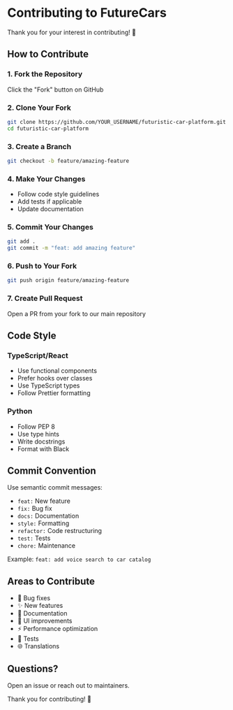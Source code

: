 # Contributing to FutureCars

Thank you for your interest in contributing! 🎉

## How to Contribute

### 1. Fork the Repository

Click the "Fork" button on GitHub

### 2. Clone Your Fork

```bash
git clone https://github.com/YOUR_USERNAME/futuristic-car-platform.git
cd futuristic-car-platform
```

### 3. Create a Branch

```bash
git checkout -b feature/amazing-feature
```

### 4. Make Your Changes

- Follow code style guidelines
- Add tests if applicable
- Update documentation

### 5. Commit Your Changes

```bash
git add .
git commit -m "feat: add amazing feature"
```

### 6. Push to Your Fork

```bash
git push origin feature/amazing-feature
```

### 7. Create Pull Request

Open a PR from your fork to our main repository

## Code Style

### TypeScript/React

- Use functional components
- Prefer hooks over classes
- Use TypeScript types
- Follow Prettier formatting

### Python

- Follow PEP 8
- Use type hints
- Write docstrings
- Format with Black

## Commit Convention

Use semantic commit messages:

- `feat:` New feature
- `fix:` Bug fix
- `docs:` Documentation
- `style:` Formatting
- `refactor:` Code restructuring
- `test:` Tests
- `chore:` Maintenance

Example: `feat: add voice search to car catalog`

## Areas to Contribute

- 🐛 Bug fixes
- ✨ New features
- 📝 Documentation
- 🎨 UI improvements
- ⚡ Performance optimization
- 🧪 Tests
- 🌐 Translations

## Questions?

Open an issue or reach out to maintainers.

Thank you for contributing! 🙏

